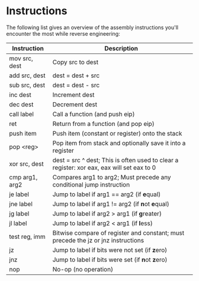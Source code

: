 # Instructions
The following list gives an overview of the assembly instructions you'll encounter the most while reverse engineering:

| Instruction    | Description                                                                               |
|----------------|-------------------------------------------------------------------------------------------|
| mov src, dest  | Copy src to dest                                                                          |
| add src, dest  | dest = dest + src                                                                         |
| sub src, dest  | dest = dest - src                                                                         |
| inc dest       | Increment dest                                                                            |
| dec dest       | Decrement dest                                                                            |
| call label     | Call a function (and push eip)                                                            |
| ret            | Return from a function (and pop eip)                                                      |
| push item      | Push item (constant or register) onto the stack                                           |
| pop \<reg\>    | Pop item from stack and optionally save it into a register                                |
| xor src, dest  | dest = src ^ dest; This is often used to clear a register: xor eax, eax will set eax to 0 |
| cmp arg1, arg2 | Compares arg1 to arg2; Must precede any conditional jump instruction                      |
| je label       | Jump to label if arg1 == arg2 (if **e**qual)                                              |
| jne label      | Jump to label if arg1 != arg2 (if **n**ot **e**qual)                                      |
| jg label       | Jump to label if arg2 > arg1 (if **g**reater)                                             |
| jl label       | Jump to label if arg2 < arg1 (if **l**ess)                                                |
| test reg, imm  | Bitwise compare of register and constant; must precede the jz or jnz instructions         |
| jz             | Jump to label if bits were not set (if **z**ero)                                          |
| jnz            | Jump to label if bits were set (if **n**ot **z**ero)                                      |
| nop            | No-op (no operation)                                                                      |